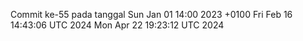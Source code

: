 Commit ke-55 pada tanggal Sun Jan 01 14:00 2023 +0100
Fri Feb 16 14:43:06 UTC 2024
Mon Apr 22 19:23:12 UTC 2024
